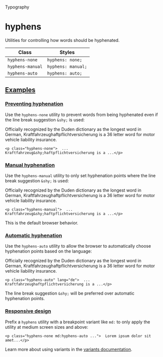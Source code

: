 Typography

# hyphens

Utilities for controlling how words should be hyphenated.

| Class            | Styles             |
| ---------------- | ------------------ |
| `hyphens-none`   | `hyphens: none;`   |
| `hyphens-manual` | `hyphens: manual;` |
| `hyphens-auto`   | `hyphens: auto;`   |

## [Examples](#examples)

### [Preventing hyphenation](#preventing-hyphenation)

Use the `hyphens-none` utility to prevent words from being hyphenated even if the line break suggestion `&shy;` is used:

Officially recognized by the Duden dictionary as the longest word in German, Kraftfahrzeug­haftpflichtversicherung is a 36 letter word for motor vehicle liability insurance.

```
<p class="hyphens-none">  ... Kraftfahrzeug&shy;haftpflichtversicherung is a ...</p>
```

### [Manual hyphenation](#manual-hyphenation)

Use the `hyphens-manual` utility to only set hyphenation points where the line break suggestion `&shy;` is used:

Officially recognized by the Duden dictionary as the longest word in German, Kraftfahrzeug­haftpflichtversicherung is a 36 letter word for motor vehicle liability insurance.

```
<p class="hyphens-manual">  ... Kraftfahrzeug&shy;haftpflichtversicherung is a ...</p>
```

This is the default browser behavior.

### [Automatic hyphenation](#automatic-hyphenation)

Use the `hyphens-auto` utility to allow the browser to automatically choose hyphenation points based on the language:

Officially recognized by the Duden dictionary as the longest word in German, Kraftfahrzeughaftpflichtversicherung is a 36 letter word for motor vehicle liability insurance.

```
<p class="hyphens-auto" lang="de">  ... Kraftfahrzeughaftpflichtversicherung is a ...</p>
```

The line break suggestion `&shy;` will be preferred over automatic hyphenation points.

### [Responsive design](#responsive-design)

Prefix a `hyphens` utility with a breakpoint variant like `md:` to only apply the utility at medium screen sizes and above:

```
<p class="hyphens-none md:hyphens-auto ...">  Lorem ipsum dolor sit amet...</p>
```

Learn more about using variants in the [variants documentation](/docs/hover-focus-and-other-states).
